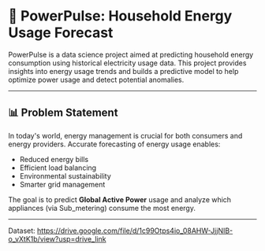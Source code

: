 # 🔌 PowerPulse: Household Energy Usage Forecast

PowerPulse is a data science project aimed at predicting household energy consumption using historical electricity usage data. This project provides insights into energy usage trends and builds a predictive model to help optimize power usage and detect potential anomalies.

---

## 📊 Problem Statement

In today's world, energy management is crucial for both consumers and energy providers. Accurate forecasting of energy usage enables:

- Reduced energy bills
- Efficient load balancing
- Environmental sustainability
- Smarter grid management

The goal is to predict **Global Active Power** usage and analyze which appliances (via Sub_metering) consume the most energy.

---
Dataset: https://drive.google.com/file/d/1c99Otps4io_08AHW-JjjNIB-o_vXtK1b/view?usp=drive_link
